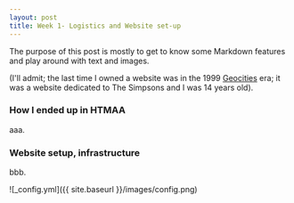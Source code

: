 ```yaml
---
layout: post
title: Week 1- Logistics and Website set-up
---
```


The purpose of this post is mostly to get to know some Markdown features and play around with text and images.

(I'll admit; the last time I owned a website was in the 1999 [Geocities](https://en.wikipedia.org/wiki/Yahoo!_GeoCities) era; it was a website dedicated to The Simpsons and I was 14 years old).

### How I ended up in HTMAA

aaa. 

### Website setup, infrastructure

bbb.



![_config.yml]({{ site.baseurl }}/images/config.png)
